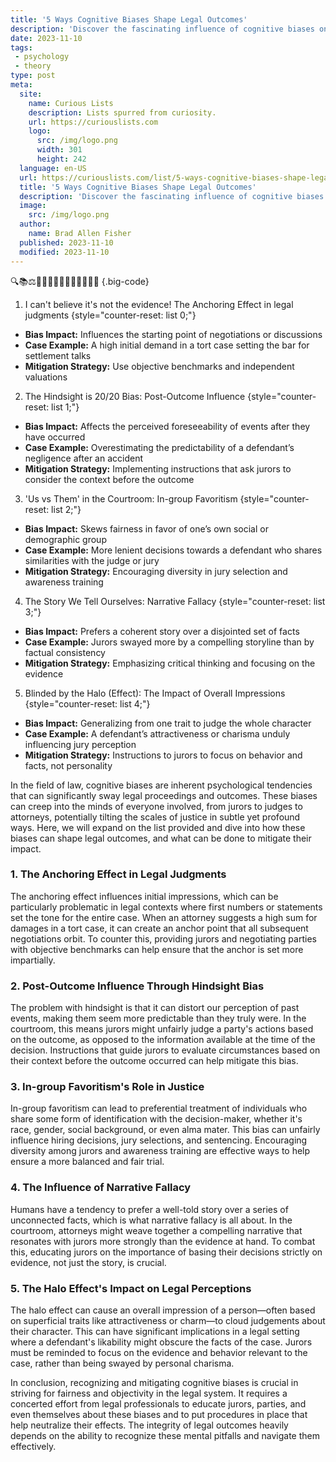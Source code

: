 ```yaml
---
title: '5 Ways Cognitive Biases Shape Legal Outcomes'
description: 'Discover the fascinating influence of cognitive biases on legal decisions. Explore 5 ways these biases shape outcomes, sparking curious insights into the legal system.'
date: 2023-11-10
tags:
 - psychology
 - theory
type: post
meta:
  site:
    name: Curious Lists
    description: Lists spurred from curiosity.
    url: https://curiouslists.com
    logo:
      src: /img/logo.png
      width: 301
      height: 242
  language: en-US
  url: https://curiouslists.com/list/5-ways-cognitive-biases-shape-legal-outcomes
  title: '5 Ways Cognitive Biases Shape Legal Outcomes'
  description: 'Discover the fascinating influence of cognitive biases on legal decisions. Explore 5 ways these biases shape outcomes, sparking curious insights into the legal system.'
  image:
    src: /img/logo.png
  author:
    name: Brad Allen Fisher
  published: 2023-11-10
  modified: 2023-11-10
---
```



🔍📚⚖️👨‍⚖️🤔🙇‍♂️🤷‍♀️📃👩‍💼🧠 {.big-code}

1. I can't believe it's not the evidence! The Anchoring Effect in legal judgments {style="counter-reset: list 0;"}
  - **Bias Impact:** Influences the starting point of negotiations or discussions
  - **Case Example:** A high initial demand in a tort case setting the bar for settlement talks
  - **Mitigation Strategy:** Use objective benchmarks and independent valuations

2. The Hindsight is 20/20 Bias: Post-Outcome Influence {style="counter-reset: list 1;"}
  - **Bias Impact:** Affects the perceived foreseeability of events after they have occurred
  - **Case Example:** Overestimating the predictability of a defendant’s negligence after an accident
  - **Mitigation Strategy:** Implementing instructions that ask jurors to consider the context before the outcome

3. 'Us vs Them' in the Courtroom: In-group Favoritism {style="counter-reset: list 2;"}
  - **Bias Impact:** Skews fairness in favor of one’s own social or demographic group
  - **Case Example:** More lenient decisions towards a defendant who shares similarities with the judge or jury
  - **Mitigation Strategy:** Encouraging diversity in jury selection and awareness training

4. The Story We Tell Ourselves: Narrative Fallacy {style="counter-reset: list 3;"}
  - **Bias Impact:** Prefers a coherent story over a disjointed set of facts
  - **Case Example:** Jurors swayed more by a compelling storyline than by factual consistency
  - **Mitigation Strategy:** Emphasizing critical thinking and focusing on the evidence

5. Blinded by the Halo (Effect): The Impact of Overall Impressions {style="counter-reset: list 4;"}
  - **Bias Impact:** Generalizing from one trait to judge the whole character
  - **Case Example:** A defendant’s attractiveness or charisma unduly influencing jury perception
  - **Mitigation Strategy:** Instructions to jurors to focus on behavior and facts, not personality


In the field of law, cognitive biases are inherent psychological tendencies that can significantly sway legal proceedings and outcomes. These biases can creep into the minds of everyone involved, from jurors to judges to attorneys, potentially tilting the scales of justice in subtle yet profound ways. Here, we will expand on the list provided and dive into how these biases can shape legal outcomes, and what can be done to mitigate their impact.

### 1. The Anchoring Effect in Legal Judgments
The anchoring effect influences initial impressions, which can be particularly problematic in legal contexts where first numbers or statements set the tone for the entire case. When an attorney suggests a high sum for damages in a tort case, it can create an anchor point that all subsequent negotiations orbit. To counter this, providing jurors and negotiating parties with objective benchmarks can help ensure that the anchor is set more impartially.

### 2. Post-Outcome Influence Through Hindsight Bias
The problem with hindsight is that it can distort our perception of past events, making them seem more predictable than they truly were. In the courtroom, this means jurors might unfairly judge a party's actions based on the outcome, as opposed to the information available at the time of the decision. Instructions that guide jurors to evaluate circumstances based on their context before the outcome occurred can help mitigate this bias.

### 3. In-group Favoritism's Role in Justice
In-group favoritism can lead to preferential treatment of individuals who share some form of identification with the decision-maker, whether it's race, gender, social background, or even alma mater. This bias can unfairly influence hiring decisions, jury selections, and sentencing. Encouraging diversity among jurors and awareness training are effective ways to help ensure a more balanced and fair trial.

### 4. The Influence of Narrative Fallacy
Humans have a tendency to prefer a well-told story over a series of unconnected facts, which is what narrative fallacy is all about. In the courtroom, attorneys might weave together a compelling narrative that resonates with jurors more strongly than the evidence at hand. To combat this, educating jurors on the importance of basing their decisions strictly on evidence, not just the story, is crucial.

### 5. The Halo Effect's Impact on Legal Perceptions
The halo effect can cause an overall impression of a person—often based on superficial traits like attractiveness or charm—to cloud judgements about their character. This can have significant implications in a legal setting where a defendant's likability might obscure the facts of the case. Jurors must be reminded to focus on the evidence and behavior relevant to the case, rather than being swayed by personal charisma.

In conclusion, recognizing and mitigating cognitive biases is crucial in striving for fairness and objectivity in the legal system. It requires a concerted effort from legal professionals to educate jurors, parties, and even themselves about these biases and to put procedures in place that help neutralize their effects. The integrity of legal outcomes heavily depends on the ability to recognize these mental pitfalls and navigate them effectively.